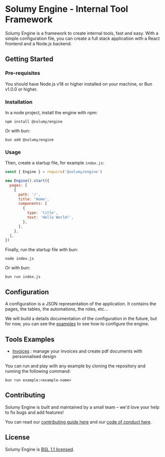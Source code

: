 # Solumy Engine - Internal Tool Framework

Solumy Engine is a framework to create internal tools, fast and easy. With a simple configuration file, you can create a full stack application with a React frontend and a Node.js backend.

## Getting Started

### Pre-requisites

You should have Node.js v18 or higher installed on your machine, or Bun v1.0.0 or higher.

### Installation

In a node project, install the engine with npm:

```
npm install @solumy/engine
```

Or with bun:

```
bun add @solumy/engine
```

### Usage

Then, create a startup file, for example `index.js`:

```js
const { Engine } = require('@solumy/engine')

new Engine().start({
  pages: [
    {
      path: '/',
      title: 'Home',
      components: [
        {
          type: 'title',
          text: 'Hello World!',
        },
      ],
    },
  ],
})
```

Finally, run the startup file with bun:

```
node index.js
```

Or with bun:

```
bun run index.js
```

## Configuration

A configuration is a JSON representation of the application. It contains the pages, the tables, the automations, the roles, etc...

We will build a details documentation of the configuration in the future, but for now, you can see the [examples](https://github.com/solumy/engine/blob/main/examples) to see how to configure the engine.

## Tools Examples

- [Invoices](https://github.com/solumy/engine/blob/main/examples/invoices) : manage your invoices and create pdf documents with personnalised design

You can run and play with any example by cloning the repository and running the following command:

```
bun run example:<example-name>
```

## Contributing

Solumy Engine is built and maintained by a small team – we'd love your help to fix bugs and add features!

You can read our [contributing guide here](https://github.com/solumy/engine/blob/main/docs/CONTRIBUTING.md) and our [code of conduct here](https://github.com/solumy/engine/blob/main/docs/CODE_OF_CONDUCT.md).

## License

Solumy Engine is [BSL 1.1 licensed](https://github.com/solumy/engine/blob/main/LICENSE).
